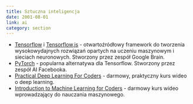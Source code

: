 ```yaml
---
title: Sztuczna inteligencja
date: 2001-08-01
link: ai
category: section
---
```


- [Tensorflow] i [Tensorflow.js] - otwartoźródłowy framework do tworzenia wysokowydajnych rozwiązań opartych na uczeniu maszynowym i sieciach neuronowych. Stworzony przez zespół Google Brain.
- [PyTorch] - popularna alternatywa dla Tensorflow. Stworzony przez zespół AI Facebooka.
- [Practical Deep Learning For Coders] - darmowy, praktyczny kurs wideo o deep learning.
- [Introduction to Machine Learning for Coders] - darmowy kurs wideo wprowadzający do nauczania maszynowego.

[Tensorflow]: https://www.tensorflow.org/
[Tensorflow.js]: https://js.tensorflow.org/
[PyTorch]: https://pytorch.org/
[Practical Deep Learning For Coders]: http://course.fast.ai/
[Introduction to Machine Learning for Coders]: http://course.fast.ai/ml
